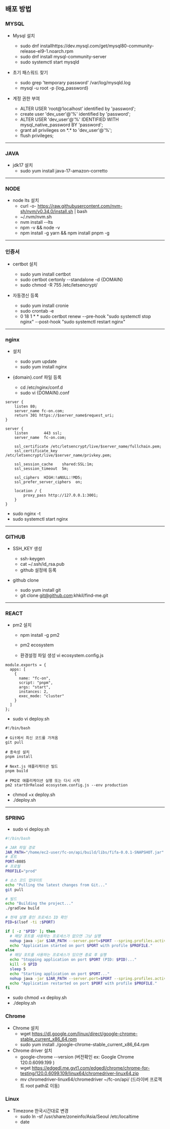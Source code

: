 ## 배포 방법

### MYSQL

- Mysql 설치

    - sudo dnf installhttps://dev.mysql.com/get/mysql80-community-release-el9-1.noarch.rpm
    - sudo dnf install mysql-community-server
    - sudo systemctl start mysqld

- 초기 패스워드 찾기

    - sudo grep 'temporary password' /var/log/mysqld.log
    - mysql -u root -p {log_password}

- 계정 권한 부여
    - ALTER USER ‘root@‘localhost’ identified by 'password';
    - create user 'dev_user'@'%' identified by 'password';
    - ALTER USER 'dev_user'@'%' IDENTIFIED WITH mysql_native_password BY 'password';
    - grant all privileges on \*.\* to 'dev_user'@'%';
    - flush privileges;

---

### JAVA

- jdk17 설치
    - sudo yum install java-17-amazon-corretto

---

### NODE

- node lts 설치
    - curl -o- https://raw.githubusercontent.com/nvm-sh/nvm/v0.34.0/install.sh | bash
    - ~/.nvm/nvm.sh
    - nvm install --lts
    - npm -v && node -v
    - npm install -g yarn && npm install pnpm -g

---

### 인증서

- certbot 설치

    - sudo yum install certbot
    - sudo certbot certonly --standalone -d {DOMAIN}
    - sudo chmod -R 755 /etc/letsencrypt/

- 자동갱신 등록
    - sudo yum install cronie
    - sudo crontab -e
    - 0 18 1 \* \* sudo certbot renew --pre-hook "sudo systemctl stop nginx" --post-hook "sudo systemctl restart nginx"

---

### nginx

- 설치

    - sudo yum update
    - sudo yum install nginx

- {domain}.conf 파일 등록
    - cd /etc/nginx/conf.d
    - sudo vi {DOMAIN}.conf

```
server {
    listen 80;
    server_name fc-on.com;
    return 301 https://$server_name$request_uri;
}

server {
    listen       443 ssl;
    server_name  fc-on.com;

    ssl_certificate /etc/letsencrypt/live/$server_name/fullchain.pem;
    ssl_certificate_key /etc/letsencrypt/live/$server_name/privkey.pem;

    ssl_session_cache    shared:SSL:1m;
    ssl_session_timeout  5m;

    ssl_ciphers  HIGH:!aNULL:!MD5;
    ssl_prefer_server_ciphers  on;

    location / {
        proxy_pass http://127.0.0.1:3001;
    }
}
```

- sudo nginx -t
- sudo systemctl start nginx

---

### GITHUB

- SSH_KEY 생성

    - ssh-keygen
    - cat ~/.ssh/id_rsa.pub
    - github 설정에 등록

- github clone
    - sudo yum install git
    - git clone git@github.com:khkil/find-me.git

---

### REACT

- pm2 설치

    - npm install -g pm2
    - pm2 ecosystem

    - 환경설정 파일 생성
      vi ecosystem.config.js

```
module.exports = {
  apps: [
    {
      name: "fc-on",
      script: "pnpm",
      args: "start",
      instances: 2,
      exec_mode: "cluster"
    }
  ]
};
```

- sudo vi deploy.sh

```
#!/bin/bash

# Git에서 최신 코드를 가져옴
git pull

# 종속성 설치
pnpm install

# Next.js 애플리케이션 빌드
pnpm build

# PM2로 애플리케이션 실행 또는 다시 시작
pm2 startOrReload ecosystem.config.js --env production
```

- chmod +x deploy.sh
- ./deploy.sh

---

### SPRING

- sudo vi deploy.sh

```deploy.sh
#!/bin/bash

# JAR 파일 경로
JAR_PATH="/home/ec2-user/fc-on/api/build/libs/fifa-0.0.1-SNAPSHOT.jar"
# 포트
PORT=8085
# 프로필
PROFILE="prod"

# 소스 코드 업데이트
echo "Pulling the latest changes from Git..."
git pull

# 빌드
echo "Building the project..."
./gradlew build

# 현재 실행 중인 프로세스 ID 확인
PID=$(lsof -ti :$PORT)

if [ -z "$PID" ]; then
  # 해당 포트를 사용하는 프로세스가 없으면 그냥 실행
  nohup java -jar $JAR_PATH --server.port=$PORT --spring.profiles.active=$PROFILE &
  echo "Application started on port $PORT with profile $PROFILE."
else
  # 해당 포트를 사용하는 프로세스가 있으면 종료 후 실행
  echo "Stopping application on port $PORT (PID: $PID)..."
  kill -9 $PID
  sleep 5
  echo "Starting application on port $PORT..."
  nohup java -jar $JAR_PATH --server.port=$PORT --spring.profiles.active=$PROFILE  &
  echo "Application restarted on port $PORT with profile $PROFILE."
fi
```

- sudo chmod +x deploy.sh
- ./deploy.sh

### Chrome

- Chrome 설치
    - wget https://dl.google.com/linux/direct/google-chrome-stable_current_x86_64.rpm
    - sudo yum install ./google-chrome-stable_current_x86_64.rpm
- Chrome driver 설치
    - google-chrome --version (버전확인 ex: Google Chrome 120.0.6099.199 )
    - wget https://edgedl.me.gvt1.com/edgedl/chrome/chrome-for-testing/120.0.6099.109/linux64/chromedriver-linux64.zip
    - mv chromedriver-linux64/chromedriver  ~/fc-on/api/ (드라이버 프로젝트 root path로 이동)

### Linux

- Timezone 한국시간대로 변경
    - sudo ln -sf /usr/share/zoneinfo/Asia/Seoul /etc/localtime
    - date
    
    
